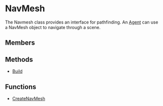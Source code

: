 # NavMesh #
The Navmesh class provides an interface for pathfinding. An [Agent](Agent.md) can use a NavMesh object to navigate through a scene.

## Members ##

## Methods ##
- [Build](NavMesh_Build.md)

## Functions ##
- [CreateNavMesh](CreateNavMesh.md)